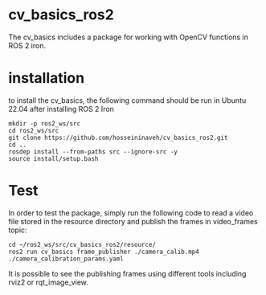 # cv_basics_ros2
The cv_basics includes a package for working with OpenCV functions in ROS 2 iron.

# installation
to install the cv_basics, the following command should be run in Ubuntu 22.04 after installing ROS 2 Iron 

  ``` 
  mkdir -p ros2_ws/src
  cd ros2_ws/src
  git clone https://github.com/hosseininaveh/cv_basics_ros2.git
  cd ..
  rosdep install --from-paths src --ignore-src -y
  source install/setup.bash
  ```

# Test 
In order to test the package, simply run the following code to read a video file stored in the resource directory and publish the frames in video_frames topic:
  
  ``` 
  cd ~/ros2_ws/src/cv_basics_ros2/resource/
  ros2 run cv_basics frame_publisher ./camera_calib.mp4 ./camera_calibration_params.yaml
  ```
It is possible to see the publishing frames using different tools including rviz2 or rqt_image_view. 
